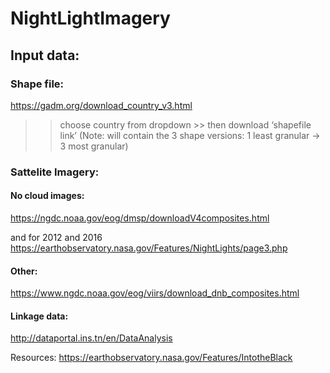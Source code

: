 # NightLightImagery

## Input data:

### Shape file:
https://gadm.org/download_country_v3.html
>> choose country from dropdown >> then download ‘shapefile link’ (Note: will contain the 3 shape versions: 1 least granular → 3 most granular)

### Sattelite Imagery:

#### No cloud images:
https://ngdc.noaa.gov/eog/dmsp/downloadV4composites.html

and for 2012 and 2016
https://earthobservatory.nasa.gov/Features/NightLights/page3.php

#### Other:
https://www.ngdc.noaa.gov/eog/viirs/download_dnb_composites.html


#### Linkage data:
http://dataportal.ins.tn/en/DataAnalysis

Resources:
https://earthobservatory.nasa.gov/Features/IntotheBlack

